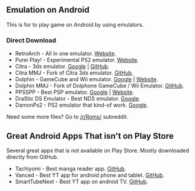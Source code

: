 ## Emulation on Android

This is for to play game on Android by using emulators.

### Direct Download

- RetroArch - All in one emulator. [Website](https://www.retroarch.com/?page=platforms).
- Purei Play! - Experimental PS2 emulator. [Website](https://purei.org/downloads.php).
- Citra - 3ds emulator. [Google](https://play.google.com/store/apps/details?id=org.citra.citra_emu) | [GitHub](https://github.com/citra-emu/citra-android/releases/).
- Citra MMJ - Fork of Citra 3ds emulator. [GitHub](https://github.com/weihuoya/citra/releases).
- Dolphin - GameCube and Wii emulator. [Google](https://play.google.com/store/apps/details?id=org.dolphinemu.dolphinemu) | [Website](https://dolphin-emu.org/download/).
- Dolphin MMJ - Fork of Dolphone GameCube / Wii Emulator. [GitHub](https://github.com/weihuoya/dolphin/releases).
- PPSSPP - Best PSP emulator. [Google](https://play.google.com/store/apps/details?id=org.ppsspp.ppssppgold) | [Website](https://www.ppsspp.org/downloads.html).
- DraStic DS Emulator - Best NDS emulator. [Google](https://play.google.com/store/apps/details?id=com.dsemu.drastic).
- DamonPs2 - PS2 emulator that kind-of work. [Google](https://play.google.com/store/apps/details?id=com.damonplay.damonps2.free).

Need some more files? Go to [/r/Roms/](https://www.reddit.com/r/Roms/) subreddit.

## Great Android Apps That isn't on Play Store

Several great apps that is not available on Play Store.
Mostly downloaded directly from GitHub.

- Tachiyomi - Best manga reader app. [GitHub](https://github.com/tachiyomiorg/tachiyomi/releases).
- Vanced - Best YT app for android phone and tablet. [GitHub](https://github.com/YTVanced/VancedManager/releases).
- SmartTubeNext - Best YT app on android TV. [GitHub](https://github.com/yuliskov/SmartTubeNext).
